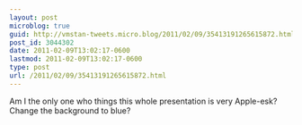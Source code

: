 ```yaml
---
layout: post
microblog: true
guid: http://vmstan-tweets.micro.blog/2011/02/09/35413191265615872.html
post_id: 3044302
date: 2011-02-09T13:02:17-0600
lastmod: 2011-02-09T13:02:17-0600
type: post
url: /2011/02/09/35413191265615872.html
---
```

Am I the only one who things this whole presentation is very Apple-esk? Change the background to blue?
